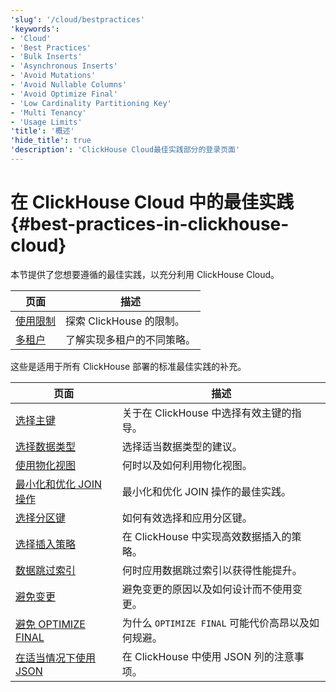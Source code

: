 ```yaml
---
'slug': '/cloud/bestpractices'
'keywords':
- 'Cloud'
- 'Best Practices'
- 'Bulk Inserts'
- 'Asynchronous Inserts'
- 'Avoid Mutations'
- 'Avoid Nullable Columns'
- 'Avoid Optimize Final'
- 'Low Cardinality Partitioning Key'
- 'Multi Tenancy'
- 'Usage Limits'
'title': '概述'
'hide_title': true
'description': 'ClickHouse Cloud最佳实践部分的登录页面'
---
```



# 在 ClickHouse Cloud 中的最佳实践 {#best-practices-in-clickhouse-cloud}

本节提供了您想要遵循的最佳实践，以充分利用 ClickHouse Cloud。

| 页面                                                     | 描述                                                                |
|----------------------------------------------------------|----------------------------------------------------------------------------|
| [使用限制](/cloud/bestpractices/usage-limits)| 探索 ClickHouse 的限制。                                          |
| [多租户](/cloud/bestpractices/multi-tenancy)| 了解实现多租户的不同策略。                                          |

这些是适用于所有 ClickHouse 部署的标准最佳实践的补充。

| 页面                                                                 | 描述                                                              |
|----------------------------------------------------------------------|--------------------------------------------------------------------------|
| [选择主键](/best-practices/choosing-a-primary-key)     | 关于在 ClickHouse 中选择有效主键的指导。            |
| [选择数据类型](/best-practices/select-data-types)               | 选择适当数据类型的建议。                     |
| [使用物化视图](/best-practices/use-materialized-views)     | 何时以及如何利用物化视图。                         |
| [最小化和优化 JOIN 操作](/best-practices/minimize-optimize-joins)| 最小化和优化 JOIN 操作的最佳实践。            |
| [选择分区键](/best-practices/choosing-a-partitioning-key) | 如何有效选择和应用分区键。              |
| [选择插入策略](/best-practices/selecting-an-insert-strategy) | 在 ClickHouse 中实现高效数据插入的策略。             |
| [数据跳过索引](/best-practices/use-data-skipping-indices-where-appropriate) | 何时应用数据跳过索引以获得性能提升。    |
| [避免变更](/best-practices/avoid-mutations)                   | 避免变更的原因以及如何设计而不使用变更。               |
| [避免 OPTIMIZE FINAL](/best-practices/avoid-optimize-final)         | 为什么 `OPTIMIZE FINAL` 可能代价高昂以及如何规避。           |
| [在适当情况下使用 JSON](/best-practices/use-json-where-appropriate) | 在 ClickHouse 中使用 JSON 列的注意事项。               |
